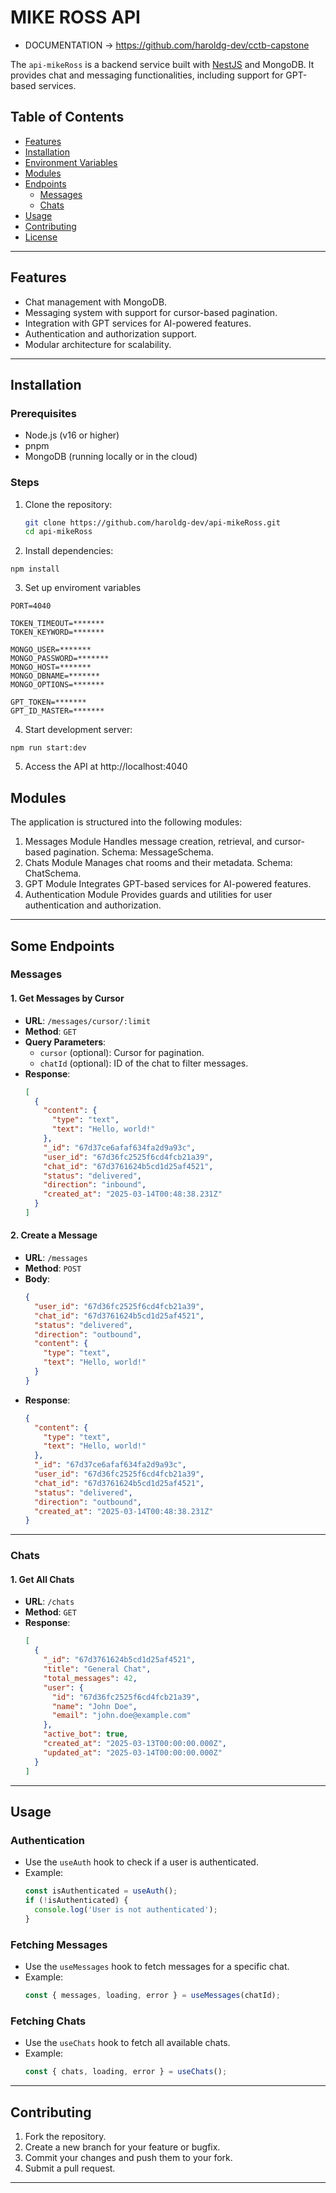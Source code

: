 # MIKE ROSS API

- DOCUMENTATION -> https://github.com/haroldg-dev/cctb-capstone

The `api-mikeRoss` is a backend service built with [NestJS](https://nestjs.com/) and MongoDB. It provides chat and messaging functionalities, including support for GPT-based services.

## Table of Contents

- [Features](#features)
- [Installation](#installation)
- [Environment Variables](#environment-variables)
- [Modules](#modules)
- [Endpoints](#endpoints)
  - [Messages](#messages)
  - [Chats](#chats)
- [Usage](#usage)
- [Contributing](#contributing)
- [License](#license)

---

## Features

- Chat management with MongoDB.
- Messaging system with support for cursor-based pagination.
- Integration with GPT services for AI-powered features.
- Authentication and authorization support.
- Modular architecture for scalability.

---

## Installation

### Prerequisites

- Node.js (v16 or higher)
- pnpm
- MongoDB (running locally or in the cloud)

### Steps

1. Clone the repository:

   ```bash
   git clone https://github.com/haroldg-dev/api-mikeRoss.git
   cd api-mikeRoss
   ```

2. Install dependencies:

```
npm install
```

3. Set up enviroment variables

```
PORT=4040

TOKEN_TIMEOUT=*******
TOKEN_KEYWORD=*******

MONGO_USER=*******
MONGO_PASSWORD=*******
MONGO_HOST=*******
MONGO_DBNAME=*******
MONGO_OPTIONS=*******

GPT_TOKEN=*******
GPT_ID_MASTER=*******

```

4. Start development server:

```
npm run start:dev
```

5. Access the API at http://localhost:4040

## Modules

The application is structured into the following modules:

1. Messages Module
   Handles message creation, retrieval, and cursor-based pagination.
   Schema: MessageSchema.
2. Chats Module
   Manages chat rooms and their metadata.
   Schema: ChatSchema.
3. GPT Module
   Integrates GPT-based services for AI-powered features.
4. Authentication Module
   Provides guards and utilities for user authentication and authorization.

---

## Some Endpoints

### Messages

#### 1. **Get Messages by Cursor**

- **URL**: `/messages/cursor/:limit`
- **Method**: `GET`
- **Query Parameters**:
  - `cursor` (optional): Cursor for pagination.
  - `chatId` (optional): ID of the chat to filter messages.
- **Response**:
  ```json
  [
    {
      "content": {
        "type": "text",
        "text": "Hello, world!"
      },
      "_id": "67d37ce6afaf634fa2d9a93c",
      "user_id": "67d36fc2525f6cd4fcb21a39",
      "chat_id": "67d3761624b5cd1d25af4521",
      "status": "delivered",
      "direction": "inbound",
      "created_at": "2025-03-14T00:48:38.231Z"
    }
  ]
  ```

#### 2. **Create a Message**

- **URL**: `/messages`
- **Method**: `POST`
- **Body**:
  ```json
  {
    "user_id": "67d36fc2525f6cd4fcb21a39",
    "chat_id": "67d3761624b5cd1d25af4521",
    "status": "delivered",
    "direction": "outbound",
    "content": {
      "type": "text",
      "text": "Hello, world!"
    }
  }
  ```
- **Response**:
  ```json
  {
    "content": {
      "type": "text",
      "text": "Hello, world!"
    },
    "_id": "67d37ce6afaf634fa2d9a93c",
    "user_id": "67d36fc2525f6cd4fcb21a39",
    "chat_id": "67d3761624b5cd1d25af4521",
    "status": "delivered",
    "direction": "outbound",
    "created_at": "2025-03-14T00:48:38.231Z"
  }
  ```

---

### Chats

#### 1. **Get All Chats**

- **URL**: `/chats`
- **Method**: `GET`
- **Response**:
  ```json
  [
    {
      "_id": "67d3761624b5cd1d25af4521",
      "title": "General Chat",
      "total_messages": 42,
      "user": {
        "id": "67d36fc2525f6cd4fcb21a39",
        "name": "John Doe",
        "email": "john.doe@example.com"
      },
      "active_bot": true,
      "created_at": "2025-03-13T00:00:00.000Z",
      "updated_at": "2025-03-14T00:00:00.000Z"
    }
  ]
  ```

---

## Usage

### Authentication

- Use the `useAuth` hook to check if a user is authenticated.
- Example:
  ```typescript
  const isAuthenticated = useAuth();
  if (!isAuthenticated) {
    console.log('User is not authenticated');
  }
  ```

### Fetching Messages

- Use the `useMessages` hook to fetch messages for a specific chat.
- Example:
  ```typescript
  const { messages, loading, error } = useMessages(chatId);
  ```

### Fetching Chats

- Use the `useChats` hook to fetch all available chats.
- Example:
  ```typescript
  const { chats, loading, error } = useChats();
  ```

---

## Contributing

1. Fork the repository.
2. Create a new branch for your feature or bugfix.
3. Commit your changes and push them to your fork.
4. Submit a pull request.

---
